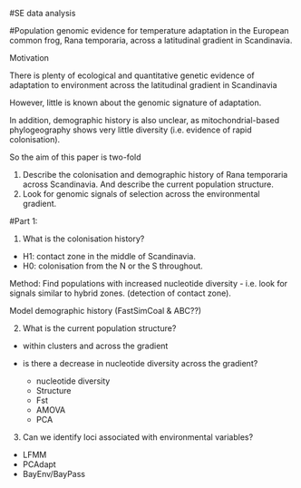 #SE data analysis

#Population genomic evidence for temperature adaptation in the European common frog, Rana temporaria, across a latitudinal gradient in Scandinavia. 


Motivation 

There is plenty of ecological and quantitative genetic evidence of adaptation to environment across the latitudinal gradient in Scandinavia

However, little is known about the genomic signature of adaptation. 

In addition, demographic history is also unclear, as mitochondrial-based phylogeography shows very little diversity (i.e. evidence of rapid colonisation). 

So the aim of this paper is two-fold

1. Describe the colonisation and demographic history of Rana temporaria across Scandinavia. And describe the current population structure. 
2. Look for genomic signals of selection across the environmental gradient. 



#Part 1:

1. What is the colonisation history? 

  - H1: contact zone in the middle of Scandinavia. 
  - H0: colonisation from the N or the S throughout. 
  
Method: Find populations with increased nucleotide diversity - i.e. look for signals similar to hybrid zones. (detection of contact zone).


Model demographic history (FastSimCoal & ABC??)


2. What is the current population structure? 

- within clusters and across the gradient
- is there a decrease in nucleotide diversity across the gradient? 

  - nucleotide diversity
  - Structure
  - Fst
  - AMOVA
  - PCA


3. Can we identify loci associated with environmental variables? 

- LFMM
- PCAdapt
- BayEnv/BayPass




